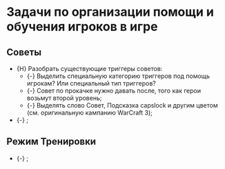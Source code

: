 # Задачи по организации помощи и обучения игроков в игре

## Советы

* {H} Разобрать существующие триггеры советов:
   * {-} Выделить специальную категорию триггеров под помощь игрокам? Или специальный тип триггеров?
   * {-} Совет по прокачке нужно давать после, того как герои возьмут второй уровень;
   * {-} Выделять слово Совет, Подсказка capslock и другим цветом (см. оригинальную кампанию WarCraft 3);
* {-} ;

## Режим Тренировки

* {-} ;